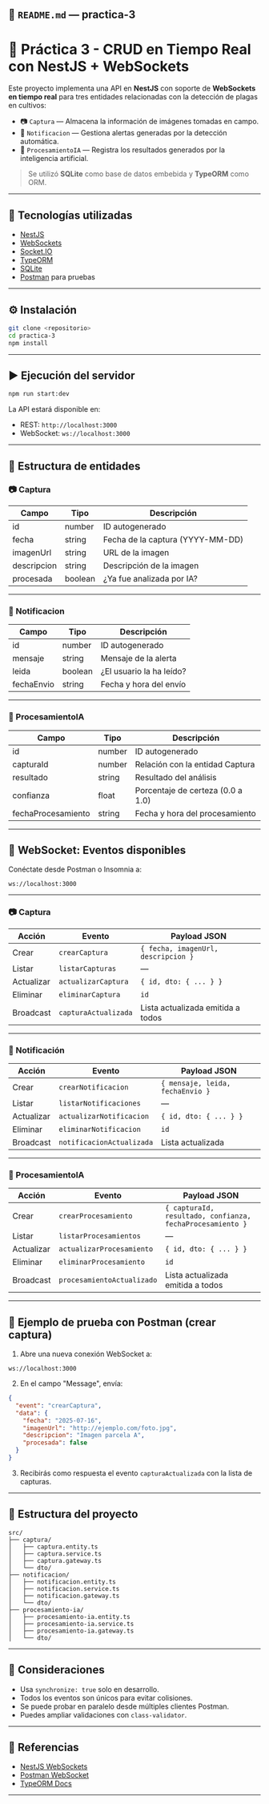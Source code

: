 ## 📄 `README.md` — practica-3

# 📡 Práctica 3 - CRUD en Tiempo Real con NestJS + WebSockets

Este proyecto implementa una API en **NestJS** con soporte de **WebSockets en tiempo real** para tres entidades relacionadas con la detección de plagas en cultivos:

- 📷 `Captura` — Almacena la información de imágenes tomadas en campo.
- 🔔 `Notificacion` — Gestiona alertas generadas por la detección automática.
- 🧠 `ProcesamientoIA` — Registra los resultados generados por la inteligencia artificial.

> Se utilizó **SQLite** como base de datos embebida y **TypeORM** como ORM.

---

## 🚀 Tecnologías utilizadas

- [NestJS](https://nestjs.com/)
- [WebSockets](https://docs.nestjs.com/websockets/gateways)
- [Socket.IO](https://socket.io/)
- [TypeORM](https://typeorm.io/)
- [SQLite](https://www.sqlite.org/)
- [Postman](https://www.postman.com/) para pruebas

---

## ⚙️ Instalación

```bash
git clone <repositorio>
cd practica-3
npm install
````

---

## ▶️ Ejecución del servidor

```bash
npm run start:dev
```

La API estará disponible en:

* REST: `http://localhost:3000`
* WebSocket: `ws://localhost:3000`

---

## 🧩 Estructura de entidades

### 📷 Captura

| Campo       | Tipo    | Descripción                      |
| ----------- | ------- | -------------------------------- |
| id          | number  | ID autogenerado                  |
| fecha       | string  | Fecha de la captura (YYYY-MM-DD) |
| imagenUrl   | string  | URL de la imagen                 |
| descripcion | string  | Descripción de la imagen         |
| procesada   | boolean | ¿Ya fue analizada por IA?        |

---

### 🔔 Notificacion

| Campo      | Tipo    | Descripción              |
| ---------- | ------- | ------------------------ |
| id         | number  | ID autogenerado          |
| mensaje    | string  | Mensaje de la alerta     |
| leida      | boolean | ¿El usuario la ha leído? |
| fechaEnvio | string  | Fecha y hora del envío   |

---

### 🧠 ProcesamientoIA

| Campo              | Tipo   | Descripción                       |
| ------------------ | ------ | --------------------------------- |
| id                 | number | ID autogenerado                   |
| capturaId          | number | Relación con la entidad Captura   |
| resultado          | string | Resultado del análisis            |
| confianza          | float  | Porcentaje de certeza (0.0 a 1.0) |
| fechaProcesamiento | string | Fecha y hora del procesamiento    |

---

## 🔁 WebSocket: Eventos disponibles

Conéctate desde Postman o Insomnia a:

```
ws://localhost:3000
```

---

### 📷 Captura

| Acción     | Evento               | Payload JSON                        |
| ---------- | -------------------- | ----------------------------------- |
| Crear      | `crearCaptura`       | `{ fecha, imagenUrl, descripcion }` |
| Listar     | `listarCapturas`     | —                                   |
| Actualizar | `actualizarCaptura`  | `{ id, dto: { ... } }`              |
| Eliminar   | `eliminarCaptura`    | `id`                                |
| Broadcast  | `capturaActualizada` | Lista actualizada emitida a todos   |

---

### 🔔 Notificación

| Acción     | Evento                    | Payload JSON                     |
| ---------- | ------------------------- | -------------------------------- |
| Crear      | `crearNotificacion`       | `{ mensaje, leida, fechaEnvio }` |
| Listar     | `listarNotificaciones`    | —                                |
| Actualizar | `actualizarNotificacion`  | `{ id, dto: { ... } }`           |
| Eliminar   | `eliminarNotificacion`    | `id`                             |
| Broadcast  | `notificacionActualizada` | Lista actualizada                |

---

### 🧠 ProcesamientoIA

| Acción     | Evento                     | Payload JSON                                              |
| ---------- | -------------------------- | --------------------------------------------------------- |
| Crear      | `crearProcesamiento`       | `{ capturaId, resultado, confianza, fechaProcesamiento }` |
| Listar     | `listarProcesamientos`     | —                                                         |
| Actualizar | `actualizarProcesamiento`  | `{ id, dto: { ... } }`                                    |
| Eliminar   | `eliminarProcesamiento`    | `id`                                                      |
| Broadcast  | `procesamientoActualizado` | Lista actualizada emitida a todos                         |

---

## 🧪 Ejemplo de prueba con Postman (crear captura)

1. Abre una nueva conexión WebSocket a:

```
ws://localhost:3000
```

2. En el campo "Message", envía:

```json
{
  "event": "crearCaptura",
  "data": {
    "fecha": "2025-07-16",
    "imagenUrl": "http://ejemplo.com/foto.jpg",
    "descripcion": "Imagen parcela A",
    "procesada": false
  }
}
```

3. Recibirás como respuesta el evento `capturaActualizada` con la lista de capturas.

---

## 📂 Estructura del proyecto

```
src/
├── captura/
│   ├── captura.entity.ts
│   ├── captura.service.ts
│   ├── captura.gateway.ts
│   └── dto/
├── notificacion/
│   ├── notificacion.entity.ts
│   ├── notificacion.service.ts
│   ├── notificacion.gateway.ts
│   └── dto/
├── procesamiento-ia/
│   ├── procesamiento-ia.entity.ts
│   ├── procesamiento-ia.service.ts
│   ├── procesamiento-ia.gateway.ts
│   └── dto/
```

---

## 🧠 Consideraciones

* Usa `synchronize: true` solo en desarrollo.
* Todos los eventos son únicos para evitar colisiones.
* Se puede probar en paralelo desde múltiples clientes Postman.
* Puedes ampliar validaciones con `class-validator`.

---

## 📘 Referencias

* [NestJS WebSockets](https://docs.nestjs.com/websockets/gateways)
* [Postman WebSocket](https://blog.postman.com/postman-supports-websocket-apis/)
* [TypeORM Docs](https://typeorm.io/)

---

